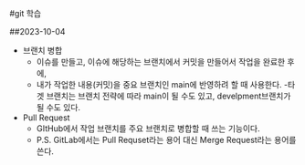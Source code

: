 #git 학습

##2023-10-04
- 브랜치 병합
    - 이슈를 만들고, 이슈에 해당하는 브랜치에서 커밋을 만들어서 작업을 완료한 후에,
    - 내가 작업한 내용(커밋)을 중요 브랜치인 main에 반영하려 할 때 사용한다.
        -타겟 브랜치는 브랜치 전략에 따라 main이 될 수도 있고, develpment브랜치가 될 수도 있다.
- Pull Request
    - GItHub에서 작업 브랜치를 주요 브랜치로 병합할 때 쓰는 기능이다.
    - P.S. GitLab에서는 Pull Requset라는 용어 대신 Merge Request라는 용어를 쓴다.